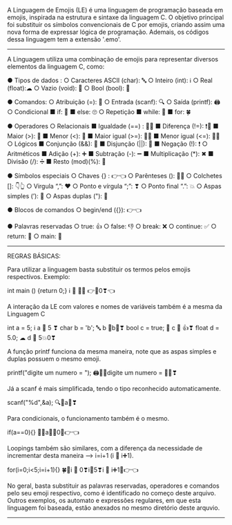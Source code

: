A Linguagem de Emojis (LE) é uma linguagem de programação baseada em
emojis, inspirada na estrutura e sintaxe da linguagem C. O objetivo principal foi
substituir os símbolos convencionais de C por emojis, criando assim uma nova forma
de expressar lógica de programação. Ademais, os códigos dessa linguagem tem a extensão '.emo'.

----------------------------------------------------------------------------------------------------------------------------------------------------------
A Linguagem utiliza uma combinação de emojis para representar diversos
elementos da linguagem C, como:

● Tipos de dados :
    ○ Caracteres ASCII (char): 🔤
    ○ Inteiro (int): ℹ️
    ○ Real (float):☁
    ○ Vazio (void): 🥚
    ○ Bool (bool): 🐃

● Comandos:
    ○ Atribuição (=): 🟰
    ○ Entrada (scanf): 🔍
    ○ Saída (printf): 🖨
    ○ Condicional
        ■ if: 🤔
        ■ else: 🙄
    ○ Repetição
        ■ while: 🧄
        ■ for: 🍀

● Operadores
    ○ Relacionais
        ■ Igualdade (==) : 🟰🟰
        ■ Diferença (!=): ❗🟰
        ■ Maior (>): 🙌
        ■ Menor (<): 🤏
        ■ Maior igual (>=): 🙌🟰
        ■ Menor igual (<=): 🤏🟰
    ○ Lógicos
        ■ Conjunção (&&): 🤝
        ■ Disjunção (||): 🖖
        ■ Negação (!): ❗
    ○ Aritméticos
        ■ Adição (+): ➕
        ■ Subtração (-): ➖
        ■ Multiplicação (*): ✖
        ■ Divisão (/): ➗
        ■ Resto (mod)(%): 💩

● Símbolos especiais
    ○ Chaves {} : 👉👈
    ○ Parênteses (): 🤜🤛
    ○ Colchetes []: 👇👆
    ○ Virgula “,”: ❤
    ○ Ponto e vírgula “;”: ❣
    ○ Ponto final “.”: 💥
    ○ Aspas simples (’): 🙏
    ○ Aspas duplas  ("): 🙏

● Blocos de comandos
    ○ begin/end ({}): 👉👈

● Palavras reservadas
    ○ true: 👍
    ○ false: 👎
    ○ break: ❌
    ○ continue: ✅
    ○ return: 🔄
    ○ main: 👨

----------------------------------------------------------------------------------------------------------------------------------------------------------
REGRAS BÁSICAS:

Para utilizar a linguagem basta substituir os termos pelos emojis respectivos.
Exemplo:

int main ()   {return 0;}
ℹ️ 👨 🤜🤛 👉🔄0❣👈

A interação da LE com valores e nomes de variáveis também é a mesma da Linguagem C

int a = 5;
ℹ️ a 🟰 5 ❣
char b = 'b';
🔤 b  🙏b🙏❣
bool c = true;
🐃 c 🟰 👍❣
float d = 5.0;
☁ d 🟰 5💥0❣

A função printf funciona da mesma maneira, note que as aspas simples e duplas possuem o mesmo emoji.

printf("digite um numero = ");
🖨🤜🙏digite um numero = 🙏🤛❣

Já a scanf é mais simplificada, tendo o tipo reconhecido automaticamente.

scanf("%d",&a);
🔍🤜a🤛❣ 

Para condicionais, o funcionamento também é o mesmo.

if(a==0){}
🤔🤜a🟰🟰0🤛👉👈

Loopings também são similares, com a diferença da necessidade de incrementar desta maneira --> i=i+1 (i 🟰 i➕1).

for(i=0;i<5;i=i+1){}
🍀🤜i 🟰 0❣i🤏5❣i 🟰 i➕1🤛👉👈

No geral, basta substituir as palavras reservadas, operadores e comandos pelo seu emoji respectivo, como é identificado no começo deste arquivo.
Outros exemplos, os automato e expressões regulares, em que esta linguagem foi baseada, estão anexados no mesmo diretório deste arquvio.
  
----------------------------------------------------------------------------------------------------------------------------------------------------------







